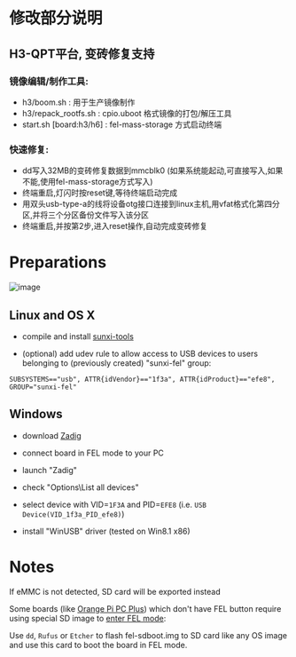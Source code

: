 # 修改部分说明

## H3-QPT平台, 变砖修复支持

### 镜像编辑/制作工具:
- h3/boom.sh : 用于生产镜像制作
- h3/repack_rootfs.sh : cpio.uboot 格式镜像的打包/解压工具
- start.sh [board:h3/h6] : fel-mass-storage 方式启动终端

### 快速修复:
- dd写入32MB的变砖修复数据到mmcblk0 (如果系统能起动,可直接写入,如果不能,使用fel-mass-storage方式写入)
- 终端重启,灯闪时按reset键,等待终端启动完成
- 用双头usb-type-a的线将设备otg接口连接到linux主机,用vfat格式化第四分区,并将三个分区备份文件写入该分区
- 终端重启,并按第2步,进入reset操作,自动完成变砖修复

# Preparations
![image](https://github.com/fengmushu/fel-mass-storage/blob/master/firehouse.png?raw=true)

## Linux and OS X

- compile and install [sunxi-tools](https://github.com/linux-sunxi/sunxi-tools)

- (optional) add udev rule to allow access to USB devices to users belonging to (previously created) "sunxi-fel" group:

```
SUBSYSTEMS=="usb", ATTR{idVendor}=="1f3a", ATTR{idProduct}=="efe8", GROUP="sunxi-fel"
```

## Windows

- download [Zadig](http://zadig.akeo.ie/)

- connect board in FEL mode to your PC

- launch "Zadig"

- check "Options\List all devices"

- select device with VID=`1F3A` and PID=`EFE8` (i.e. `USB Device(VID_1f3a_PID_efe8)`)

- install "WinUSB" driver (tested on Win8.1 x86)


# Notes

If eMMC is not detected, SD card will be exported instead

Some boards (like [Orange Pi PC Plus](https://linux-sunxi.org/Orange_Pi_PC#Orange_Pi_PC_Plus)) which don't have FEL button require using special SD image to [enter FEL mode](https://linux-sunxi.org/FEL#Entering_FEL_mode):

Use `dd`, `Rufus` or `Etcher` to flash fel-sdboot.img to SD card like any OS image and use this card to boot the board in FEL mode.
